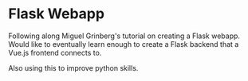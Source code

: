 # Flask Webapp

Following along Miguel Grinberg's tutorial on creating a Flask webapp.
Would like to eventually learn enough to create a Flask backend that a Vue.js frontend connects to.

Also using this to improve python skills.
